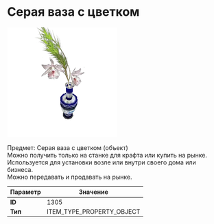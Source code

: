 # Серая ваза с цветком

![Item Image](../img/1305.webp?raw=true)

Предмет: Серая ваза с цветком (объект)<br>Можно получить только на станке для крафта или купить на рынке.<br>Используется для установки возле или внутри своего дома или бизнеса.<br>Можно передавать и продавать на рынке.


| Параметр | Значение |
|----------|----------|
| **ID** | 1305 |
| **Тип** | ITEM_TYPE_PROPERTY_OBJECT |

